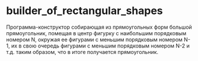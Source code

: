 # builder_of_rectangular_shapes
Программа-конструктор собирающая из прямоугольных форм большой прямоугольник, помещая в центр фигурку с наибольшим порядковым номером N, окружая ее фигурами с меньшим порядковым номером N-1, их в свою очередь фигурами с меньшим порядковым номером N-2 и т.д. таким образом, что в итоге получается прямоугольник. 

